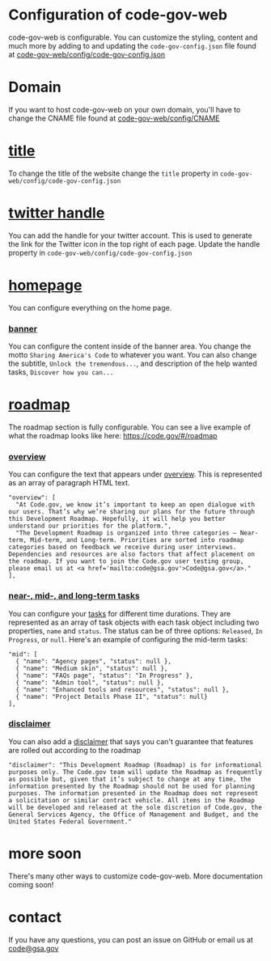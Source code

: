 # Configuration of code-gov-web
code-gov-web is configurable.  You can customize the styling, content and much more by adding to and updating the `code-gov-config.json` file found at [code-gov-web/config/code-gov-config.json](https://github.com/GSA/code-gov-web/blob/master/config/code-gov-config.json)

# Domain
If you want to host code-gov-web on your own domain, you'll have to change the CNAME file found at [code-gov-web/config/CNAME](https://github.com/GSA/code-gov-web/blob/master/config/CNAME)

# [title](https://github.com/GSA/code-gov-web/blob/master/config/code-gov-config.json#L2)
To change the title of the website change the `title` property in `code-gov-web/config/code-gov-config.json`

# [twitter handle](https://github.com/GSA/code-gov-web/blob/master/config/code-gov-config.json#L9)
You can add the handle for your twitter account.  This is used to generate the link for the Twitter icon in the top right of each page.  Update the handle property in `code-gov-web/config/code-gov-config.json`

# [homepage](https://github.com/GSA/code-gov-web/blob/master/config/code-gov-config.json#L12)
You can configure everything on the home page.

### [banner](https://github.com/GSA/code-gov-web/blob/master/config/code-gov-config.json#L13)
You can configure the content inside of the banner area.  You change the motto `Sharing America's Code` to whatever you want.  You can also change the subtitle, `Unlock the tremendous...`, and description of the help wanted tasks, `Discover how you can...`

# [roadmap](https://github.com/GSA/code-gov-web/blob/master/config/code-gov-config.json#L108)
The roadmap section is fully configurable.  You can see a live example of what the roadmap looks like here: https://code.gov/#/roadmap

### [overview](https://github.com/GSA/code-gov-web/blob/master/config/code-gov-config.json#L109)
You can configure the text that appears under [overview](https://github.com/GSA/code-gov-web/blob/master/config/code-gov-config.json#L109).  This is represented as an array of paragraph HTML text.
```
"overview": [
  "At Code.gov, we know it’s important to keep an open dialogue with our users. That’s why we’re sharing our plans for the future through this Development Roadmap. Hopefully, it will help you better understand our priorities for the platform.",
  "The Development Roadmap is organized into three categories – Near-term, Mid-term, and Long-term. Priorities are sorted into roadmap categories based on feedback we receive during user interviews. Dependencies and resources are also factors that affect placement on the roadmap. If you want to join the Code.gov user testing group, please email us at <a href='mailto:code@gsa.gov'>Code@gsa.gov</a>."
],
```
### [near-, mid-, and long-term tasks](https://github.com/GSA/code-gov-web/blob/master/config/code-gov-config.json#L113)
You can configure your [tasks](https://github.com/GSA/code-gov-web/blob/master/config/code-gov-config.json#L113) for different time durations.  They are represented as an array of task objects with each task object including two properties, `name` and `status`.  The status can be of three options: `Released`, `In Progress`, or `null`.  Here's an example of configuring the mid-term tasks:
```
"mid": [
  { "name": "Agency pages", "status": null },
  { "name": "Medium skin", "status": null },
  { "name": "FAQs page", "status": "In Progress" },
  { "name": "Admin tool", "status": null },
  { "name": "Enhanced tools and resources", "status": null },
  { "name": "Project Details Phase II", "status": null}
],
```

### [disclaimer](https://github.com/GSA/code-gov-web/blob/master/config/code-gov-config.json#L134)
You can also add a [disclaimer](https://github.com/GSA/code-gov-web/blob/master/config/code-gov-config.json#L134) that says you can't guarantee that features are rolled out according to the roadmap
```
"disclaimer": "This Development Roadmap (Roadmap) is for informational purposes only. The Code.gov team will update the Roadmap as frequently as possible but, given that it’s subject to change at any time, the information presented by the Roadmap should not be used for planning purposes. The information presented in the Roadmap does not represent a solicitation or similar contract vehicle. All items in the Roadmap will be developed and released at the sole discretion of Code.gov, the General Services Agency, the Office of Management and Budget, and the United States Federal Government."
```


# more soon
There's many other ways to customize code-gov-web.  More documentation coming soon!

# contact
If you have any questions, you can post an issue on GitHub or email us at code@gsa.gov
